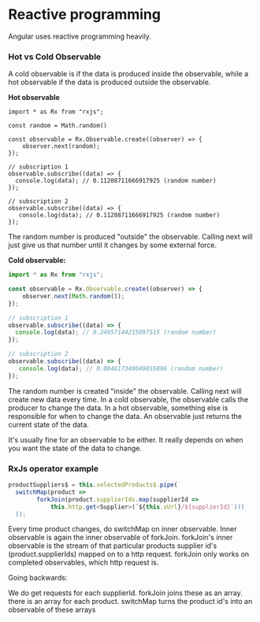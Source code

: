 # Reactive programming

Angular uses reactive programming heavily.

### Hot vs Cold Observable

A cold observable is if the data is produced inside the observable, while a hot observable if the data is produced outside the observable.

**Hot observable**

```
import * as Rx from "rxjs";

const random = Math.random()

const observable = Rx.Observable.create((observer) => {
    observer.next(random);
});

// subscription 1
observable.subscribe((data) => {
  console.log(data); // 0.11208711666917925 (random number)
});

// subscription 2
observable.subscribe((data) => {
   console.log(data); // 0.11208711666917925 (random number)
});
```

The random number is produced "outside" the observable. Calling next will just give us that number until it changes by some external force.

**Cold observable:**

```ts
import * as Rx from "rxjs";

const observable = Rx.Observable.create((observer) => {
    observer.next(Math.random());
});

// subscription 1
observable.subscribe((data) => {
  console.log(data); // 0.24957144215097515 (random number)
});

// subscription 2
observable.subscribe((data) => {
   console.log(data); // 0.004617340049055896 (random number)
});
```

The random number is created "inside" the observable. Calling next will create new data every time. In a cold observable, the observable calls the producer to change the data. In a hot observable, something else is responsible for when to change the data. An observable just returns the current state of the data.

It's usually fine for an observable to be either. It really depends on when you want the state of the data to change.

### RxJs operator example

```ts
productSuppliers$ = this.selectedProducts$.pipe(
  switchMap(product =>
	    forkJoin(product.supplierIds.map(supplierId =>
		    this.http.get<Supplier>(´${this.sUrl}/${supplierId}`)))
  ));
```

Every time product changes, do switchMap on inner observable. Inner observable is again the inner observable of forkJoin. forkJoin's inner observable is the stream of that particular products supplier id's (product.supplierIds) mapped on to a http request. forkJoin only works on completed observables, which http request is.

Going backwards:

We do get requests for each supplierId. forkJoin joins these as an array. there is an array for each product. switchMap turns the product id's into an observable of these arrays
